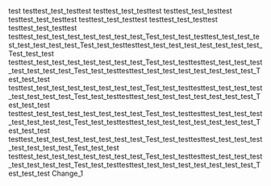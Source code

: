 test
testtest_test_testtest
testtest_test_testtest
testtest_test_testtest
testtest_test_testtest
testtest_test_testtest
testtest_test_testtest
testtest_test_testtest
testtest_test_test_test_test_test_test_test_Test_test_test_testtest_test_test_test_test_test_test_test_Test_test_testtesttest_test_test_test_test_test_test_test_Test_test_test
testtest_test_test_test_test_test_test_test_Test_test_testtesttest_test_test_test_test_test_test_test_Test_test_testtesttest_test_test_test_test_test_test_test_Test_test_test
testtest_test_test_test_test_test_test_test_Test_test_testtesttest_test_test_test_test_test_test_test_Test_test_testtesttest_test_test_test_test_test_test_test_Test_test_test
testtest_test_test_test_test_test_test_test_Test_test_testtesttest_test_test_test_test_test_test_test_Test_test_testtesttest_test_test_test_test_test_test_test_Test_test_test
testtest_test_test_test_test_test_test_test_Test_test_testtesttest_test_test_test_test_test_test_test_Test_test_test
testtest_test_test_test_test_test_test_test_Test_test_testtesttest_test_test_test_test_test_test_test_Test_test_testtesttest_test_test_test_test_test_test_test_Test_test_test
Change_1